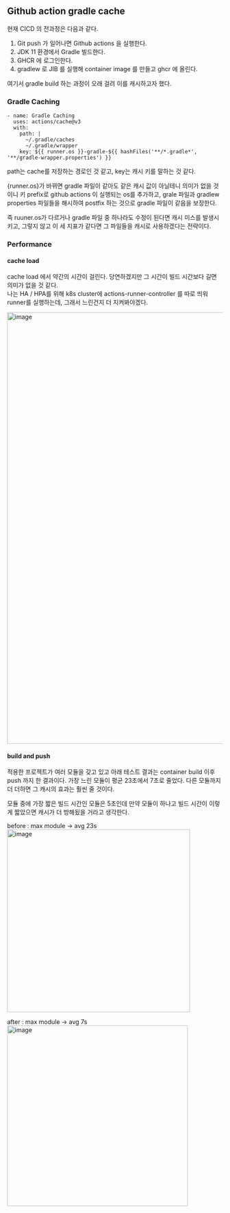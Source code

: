 ##  Github action gradle cache

현재 CICD 의 전과정은 다음과 같다.
1. Git push 가 일어나면 Github actions 을 실행한다.
2. JDK 11 환경에서 Gradle 빌드한다.
3. GHCR 에 로그인한다.
4. gradlew 로 JIB 를 실행해 container image 를 만들고 ghcr 에 올린다.

여기서 gradle build 하는 과정이 오래 걸려 이를 캐시하고자 했다.

### Gradle Caching

```
- name: Gradle Caching
  uses: actions/cache@v3
  with:
    path: |
      ~/.gradle/caches
      ~/.gradle/wrapper
    key: ${{ runner.os }}-gradle-${{ hashFiles('**/*.gradle*', '**/gradle-wrapper.properties') }}
```

path는 cache를 저장하는 경로인 것 같고, key는 캐시 키를 말하는 것 같다.

{runner.os}가 바뀌면 gradle 파일이 같아도 같은 캐시 값이 아닐테니 의미가 없을 것이니 키 prefix로 github actions 이 실행되는 os를 추가하고,
grale 파일과 gradlew properties 파일들을 해시하여 postfix 하는 것으로 gradle 파일이 같음을 보장한다.

즉 ruuner.os가 다르거나 gradle 파일 중 하나라도 수정이 된다면 캐시 미스를 발생시키고, 그렇지 않고 이 세 지표가 같다면 그 파일들을 캐시로 사용하겠다는 전략이다.

### Performance

#### cache load

cache load 에서 약간의 시간이 걸린다. 당연하겠지만 그 시간이 빌드 시간보다 길면 의미가 없을 것 같다.    
나는 HA / HPA를 위해 k8s cluster에 actions-runner-controller 를 따로 띄워 runner를 실행하는데, 그래서 느린건지 더 지켜봐야겠다.    

<img width="1008" alt="image" src="https://github.com/ecsimsw/pic-up/assets/46060746/20cb3c75-3902-4bda-80ee-77608d61e7c8">


#### build and push

적용한 프로젝트가 여러 모듈을 갖고 있고 아래 테스트 결과는 container build 이후 push 까지 한 결과이다.
가장 느린 모듈이 평균 23초에서 7초로 줄었다.
다른 모듈까지 더 더하면 그 캐시의 효과는 훨씬 줄 것이다.

모듈 중에 가장 짧은 빌드 시간인 모듈은 5초인데 만약 모듈이 하나고 빌드 시간이 이렇게 짧았으면 캐시가 더 방해됬을 거라고 생각한다.

before : max module -> avg 23s    
<img width="427" alt="image" src="https://github.com/ecsimsw/pic-up/assets/46060746/268c748d-d59c-4c1d-99d4-0a887dc0b4c0">

after : max module -> avg 7s    
<img width="422" alt="image" src="https://github.com/ecsimsw/pic-up/assets/46060746/7f2dc9c5-55e8-4c16-b882-b445aceea1dc">

